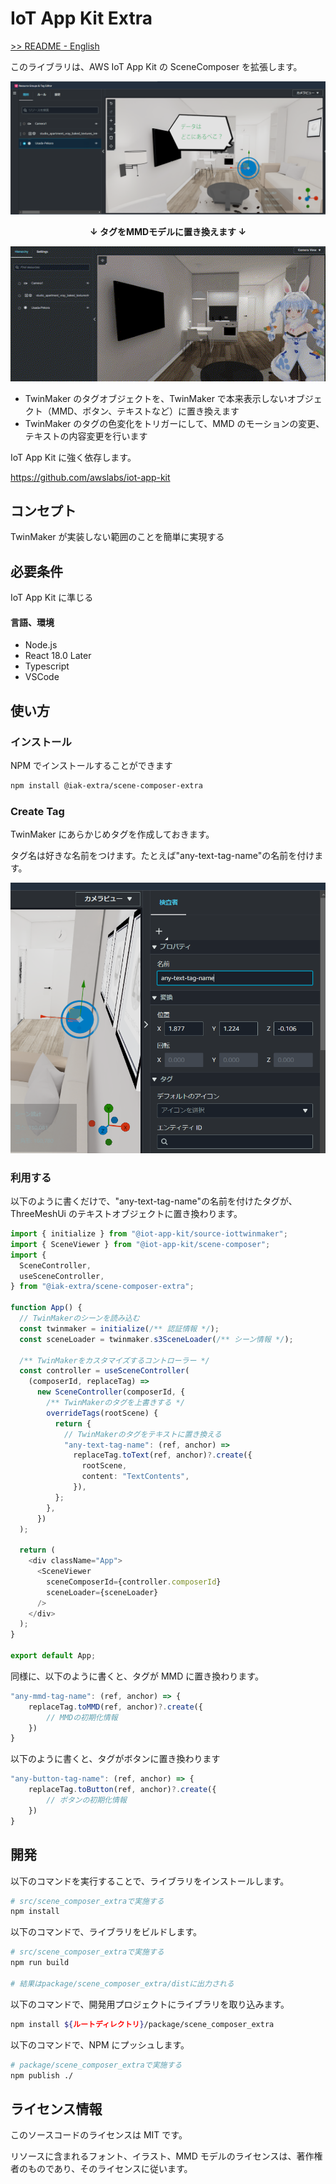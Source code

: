 # IoT App Kit Extra

<a href="./README.md">>> README - English</a>

このライブラリは、AWS IoT App Kit の SceneComposer を拡張します。

![](./images/tag-image.png)

<div style="text-align:center; font-weight:bold">↓ タグをMMDモデルに置き換えます ↓</div>

![](./images/mmd-image.gif)

- TwinMaker のタグオブジェクトを、TwinMaker で本来表示しないオブジェクト（MMD、ボタン、テキストなど）に置き換えます
- TwinMaker のタグの色変化をトリガーにして、MMD のモーションの変更、テキストの内容変更を行います

IoT App Kit に強く依存します。

https://github.com/awslabs/iot-app-kit

## コンセプト

TwinMaker が実装しない範囲のことを簡単に実現する

## 必要条件

IoT App Kit に準じる

#### 言語、環境

- Node.js
- React 18.0 Later
- Typescript
- VSCode

## 使い方

### インストール

NPM でインストールすることができます

```bash
npm install @iak-extra/scene-composer-extra
```

### Create Tag

TwinMaker にあらかじめタグを作成しておきます。

タグ名は好きな名前をつけます。たとえば"any-text-tag-name"の名前を付けます。

![](./images/named-tag.png)

### 利用する

以下のように書くだけで、"any-text-tag-name"の名前を付けたタグが、ThreeMeshUi のテキストオブジェクトに置き換わります。

```typescript
import { initialize } from "@iot-app-kit/source-iottwinmaker";
import { SceneViewer } from "@iot-app-kit/scene-composer";
import {
  SceneController,
  useSceneController,
} from "@iak-extra/scene-composer-extra";

function App() {
  // TwinMakerのシーンを読み込む
  const twinmaker = initialize(/** 認証情報 */);
  const sceneLoader = twinmaker.s3SceneLoader(/** シーン情報 */);

  /** TwinMakerをカスタマイズするコントローラー */
  const controller = useSceneController(
    (composerId, replaceTag) =>
      new SceneController(composerId, {
        /** TwinMakerのタグを上書きする */
        overrideTags(rootScene) {
          return {
            // TwinMakerのタグをテキストに置き換える
            "any-text-tag-name": (ref, anchor) =>
              replaceTag.toText(ref, anchor)?.create({
                rootScene,
                content: "TextContents",
              }),
          };
        },
      })
  );

  return (
    <div className="App">
      <SceneViewer
        sceneComposerId={controller.composerId}
        sceneLoader={sceneLoader}
      />
    </div>
  );
}

export default App;
```

同様に、以下のように書くと、タグが MMD に置き換わります。

```typescript
"any-mmd-tag-name": (ref, anchor) => {
    replaceTag.toMMD(ref, anchor)?.create({
        // MMDの初期化情報
    })
}
```

以下のように書くと、タグがボタンに置き換わります

```typescript
"any-button-tag-name": (ref, anchor) => {
    replaceTag.toButton(ref, anchor)?.create({
        // ボタンの初期化情報
    })
}
```

## 開発

以下のコマンドを実行することで、ライブラリをインストールします。

```bash
# src/scene_composer_extraで実施する
npm install
```

以下のコマンドで、ライブラリをビルドします。

```bash
# src/scene_composer_extraで実施する
npm run build

# 結果はpackage/scene_composer_extra/distに出力される
```

以下のコマンドで、開発用プロジェクトにライブラリを取り込みます。

```bash
npm install ${ルートディレクトリ}/package/scene_composer_extra
```

以下のコマンドで、NPM にプッシュします。

```bash
# package/scene_composer_extraで実施する
npm publish ./
```

## ライセンス情報

このソースコードのライセンスは MIT です。

リソースに含まれるフォント、イラスト、MMD モデルのライセンスは、著作権者のものであり、そのライセンスに従います。
